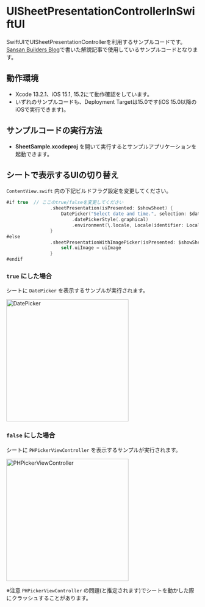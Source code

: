 # UISheetPresentationControllerInSwiftUI

SwiftUIでUISheetPresentationControllerを利用するサンプルコードです。[Sansan Builders Blog](https://buildersbox.corp-sansan.com/)で書いた解説記事で使用しているサンプルコードとなります。

## 動作環境

- Xcode 13.2.1、iOS 15.1, 15.2にて動作確認をしています。
- いずれのサンプルコードも、Deployment Targetは15.0です(iOS 15.0以降のiOSで実行できます)。

## サンプルコードの実行方法

- **SheetSample.xcodeproj** を開いて実行するとサンプルアプリケーションを起動できます。

## シートで表示するUIの切り替え

`ContentView.swift` 内の下記ビルドフラグ設定を変更してください。

```swift
#if true  // ここのtrue/falseを変更してください
                .sheetPresentation(isPresented: $showSheet) {
                    DatePicker("Select date and time.", selection: $date)
                        .datePickerStyle(.graphical)
                        .environment(\.locale, Locale(identifier: Locale.preferredLanguages.first!))
                }
#else
                .sheetPresentationWithImagePicker(isPresented: $showSheet) { uiImage in
                    self.uiImage = uiImage
                }
#endif
```

### `true` にした場合

シートに `DatePicker` を表示するサンプルが実行されます。

<img src="https://user-images.githubusercontent.com/2371902/150663049-ff8e73fc-6219-4369-83a1-3200c6ac7b58.png" width="320" alt="DatePicker" />

### `false` にした場合

シートに `PHPickerViewController` を表示するサンプルが実行されます。

<img src="https://user-images.githubusercontent.com/2371902/150663113-03e95d35-8bfe-46cc-8bc5-21e60a29a601.png" width="320" alt="PHPickerViewController" />

※注意
`PHPickerViewController` の問題(と推定されます)でシートを動かした際にクラッシュすることがあります。
